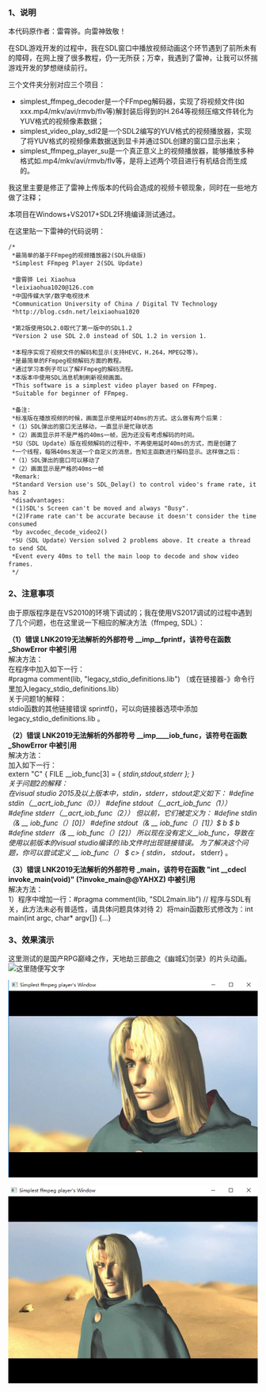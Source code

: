 ### 1、说明
本代码原作者：雷霄骅。向雷神致敬！  

在SDL游戏开发的过程中，我在SDL窗口中播放视频动画这个环节遇到了前所未有的障碍，在网上搜了很多教程，仍一无所获；万幸，我遇到了雷神，让我可以怀揣游戏开发的梦想继续前行。  

三个文件夹分别对应三个项目：  
* simplest_ffmpeg_decoder是一个FFmpeg解码器，实现了将视频文件(如xxx.mp4/mkv/avi/rmvb/flv等)解封装后得到的H.264等视频压缩文件转化为YUV格式的视频像素数据；  
* simplest_video_play_sdl2是一个SDL2编写的YUV格式的视频播放器，实现了将YUV格式的视频像素数据送到显卡并通过SDL创建的窗口显示出来；  
* simplest_ffmpeg_player_su是一个真正意义上的视频播放器，能够播放多种格式如.mp4/mkv/avi/rmvb/flv等，是将上述两个项目进行有机结合而生成的。  

我这里主要是修正了雷神上传版本的代码会造成的视频卡顿现象，同时在一些地方做了注释；  

本项目在Windows+VS2017+SDL2环境编译测试通过。  

在这里贴一下雷神的代码说明：  

```
/*  
 *最简单的基于FFmpeg的视频播放器2(SDL升级版)  
 *Simplest FFmpeg Player 2(SDL Update)  
 
 *雷霄骅 Lei Xiaohua  
 *leixiaohua1020@126.com  
 *中国传媒大学/数字电视技术  
 *Communication University of China / Digital TV Technology  
 *http://blog.csdn.net/leixiaohua1020  
 
 *第2版使用SDL2.0取代了第一版中的SDL1.2  
 *Version 2 use SDL 2.0 instead of SDL 1.2 in version 1.  
 
 *本程序实现了视频文件的解码和显示(支持HEVC，H.264，MPEG2等)。  
 *是最简单的FFmpeg视频解码方面的教程。  
 *通过学习本例子可以了解FFmpeg的解码流程。  
 *本版本中使用SDL消息机制刷新视频画面。  
 *This software is a simplest video player based on FFmpeg.  
 *Suitable for beginner of FFmpeg.  
 
 *备注:  
 *标准版在播放视频的时候，画面显示使用延时40ms的方式。这么做有两个后果：  
 *（1）SDL弹出的窗口无法移动，一直显示是忙碌状态  
 *（2）画面显示并不是严格的40ms一帧，因为还没有考虑解码的时间。  
 *SU（SDL Update）版在视频解码的过程中，不再使用延时40ms的方式，而是创建了  
 *一个线程，每隔40ms发送一个自定义的消息，告知主函数进行解码显示。这样做之后：  
 *（1）SDL弹出的窗口可以移动了  
 *（2）画面显示是严格的40ms一帧  
 *Remark:  
 *Standard Version use's SDL_Delay() to control video's frame rate, it has 2  
 *disadvantages:  
 *(1)SDL's Screen can't be moved and always "Busy".  
 *(2)Frame rate can't be accurate because it doesn't consider the time consumed  
 *by avcodec_decode_video2()  
 *SU（SDL Update）Version solved 2 problems above. It create a thread to send SDL  
 *Event every 40ms to tell the main loop to decode and show video frames.  
 */  
```
 
### 2、注意事项
由于原版程序是在VS2010的环境下调试的；我在使用VS2017调试的过程中遇到了几个问题，也在这里说一下相应的解决方法（ffmpeg, SDL）：

**（1）错误 LNK2019无法解析的外部符号 __imp__fprintf，该符号在函数 _ShowError 中被引用**  
解决方法：  
在程序中加入如下一行：  
#pragma comment(lib, "legacy_stdio_definitions.lib")
（或在链接器-》命令行 里加入legacy_stdio_definitions.lib）  
关于问题1的解释：  
stdio函数的其他链接错误 sprintf()，可以向链接器选项中添加 legacy_stdio_definitions.lib 。

**（2）错误 LNK2019无法解析的外部符号 __imp____iob_func，该符号在函数 _ShowError 中被引用**  
解决方法：  
加入如下一行：  
extern "C" { FILE __iob_func[3] = { *stdin,*stdout,*stderr }; }  
关于问题2的解释：  
在visual studio 2015及以上版本中，stdin，stderr，stdout定义如下：
#define stdin（__acrt_iob_func（0））
#define stdout（__acrt_iob_func（1））
#define stderr（__acrt_iob_func（2））
但以前，它们被定义为：
#define stdin （& __ iob_func（）[0]）
#define stdout（& __ iob_func（）[1]）$ b $ b #define stderr（& __ iob_func（）[2]）
所以现在没有定义__iob_func，导致在使用以前版本的visual studio编译的.lib文件时出现链接错误。
为了解决这个问题，你可以尝试定义 __ iob_func（） $ c> {* stdin，* stdout，* stderr} 。

**（3）错误 LNK2019无法解析的外部符号 _main，该符号在函数 "int __cdecl invoke_main(void)" (?invoke_main@@YAHXZ) 中被引用**  
解决方法：  
1）程序中增加一行：#pragma comment(lib, "SDL2main.lib") // 程序与SDL有关，此方法未必有普适性，请具体问题具体对待
2）将main函数形式修改为：int main(int argc, char* argv[]) {...}


### 3、效果演示
这里测试的是国产RPG巅峰之作，天地劫三部曲之《幽城幻剑录》的片头动画。
![这里随便写文字](https://github.com/clw5180/SDL_ffmpeg_player/blob/master/screenshot/1.bmp)  
  

![这里随便写文字](https://github.com/clw5180/SDL_ffmpeg_player/blob/master/screenshot/2.bmp)  
  
  
![这里随便写文字](https://github.com/clw5180/SDL_ffmpeg_player/blob/master/screenshot/3.png)
